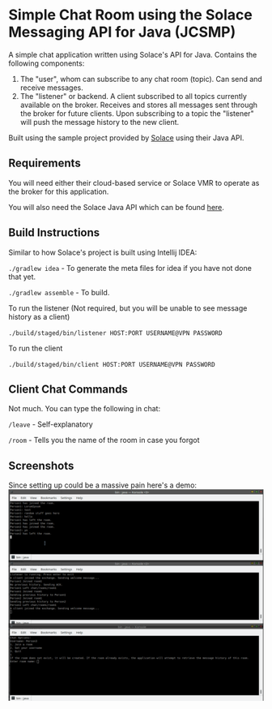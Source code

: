 # Simple Chat Room using the Solace Messaging API for Java (JCSMP)

A simple chat application written using Solace's API for Java. Contains the following components:
1. The "user", whom can subscribe to any chat room (topic). Can send and receive messages.
2. The "listener" or backend. A client subscribed to all topics currently available on the broker. Receives and stores all messages
sent through the broker for future clients. Upon subscribing to a topic the "listener" will push the message history to the new client.

Built using the sample project provided by [Solace](https://github.com/SolaceSamples/solace-samples-java) using their Java API.

## Requirements

You will need either their cloud-based service or Solace VMR to operate as the broker for this application.

You will also need the Solace Java API which can be found [here](http://dev.solace.com/downloads/).

## Build Instructions

Similar to how Solace's project is built using Intellij IDEA:

``./gradlew idea`` - To generate the meta files for idea if you have not done that yet.

``./gradlew assemble`` - To build.

To run the listener (Not required, but you will be unable to see message history as a client)

``./build/staged/bin/listener HOST:PORT USERNAME@VPN PASSWORD``

To run the client

``./build/staged/bin/client HOST:PORT USERNAME@VPN PASSWORD``

## Client Chat Commands

Not much. You can type the following in chat:

``/leave`` - Self-explanatory

``/room`` - Tells you the name of the room in case you forgot

## Screenshots

Since setting up could be a massive pain here's a demo:
![Demo](img/demo.gif?raw=true)